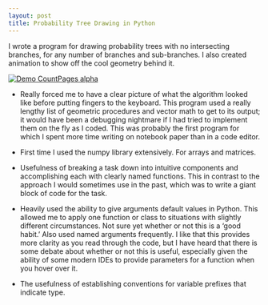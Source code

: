 ```yaml
---
layout: post
title: Probability Tree Drawing in Python
---
```

I wrote a program for drawing probability trees with no intersecting branches, for any number of branches and sub-branches.
I also created animation to show off the cool geometry behind it.

[![Demo CountPages alpha](https://j.gifs.com/r0B6nk.gif)](https://www.youtube.com/watch?v=tyIMAtRVS4w&feature=youtu.be)


* Really forced me to have a clear picture of what the algorithm looked like before putting fingers to the keyboard.  This program used a really lengthy list of geometric procedures and vector math to get to its output; it would have been a debugging nightmare if I had tried to implement them on the fly as I coded.  This was probably the first program for which I spent more time writing on notebook paper than in a code editor.

* First time I used the numpy library extensively.  For arrays and matrices.

* Usefulness of breaking a task down into intuitive components and accomplishing each with clearly named functions.  This in contrast to the approach I would sometimes use in the past, which was to write a giant block of code for the task.

* Heavily used the ability to give arguments default values in Python.  This allowed me to apply one function or class to situations with slightly different circumstances.  Not sure yet whether or not this is a ‘good habit.’  Also used named arguments frequently.  I like that this provides more clarity as you read through the code, but I have heard that there is some debate about whether or not this is useful, especially given the ability of some modern IDEs to provide parameters for a function when you hover over it.

* The usefulness of establishing conventions for variable prefixes that indicate type.

